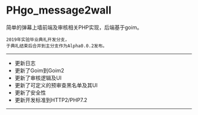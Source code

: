 # PHgo_message2wall
简单的弹幕上墙前端及审核相关PHP实现，后端基于goim。
```
2019年实验毕业典礼开发分支，  
于典礼结束后合并到主分支作为Alpha0.0.2发布。
```
-----
+ 更新日志
+    更新了Goim到Goim2
+    更新了审核逻辑及UI
+    更新了可定义的预审查黑名单及其UI
+    更新了安全性
+    更新开发标准到HTTP2/PHP7.2
-----